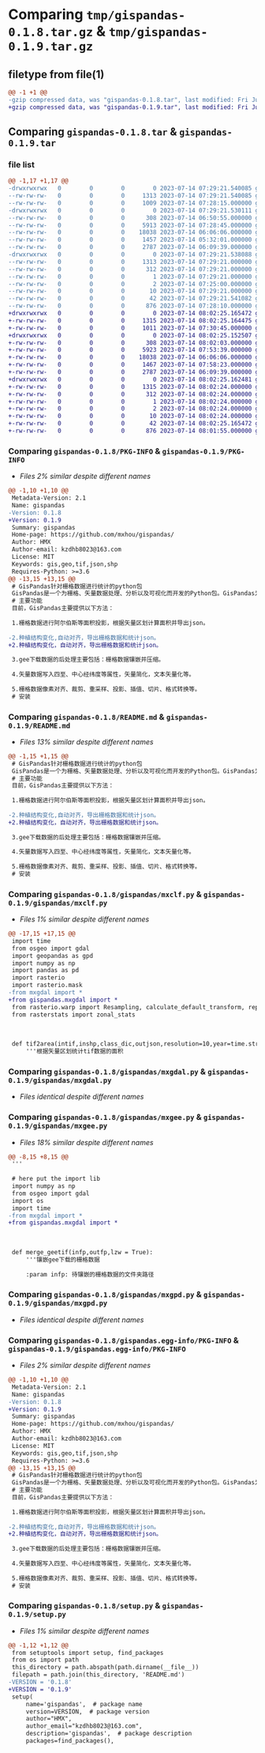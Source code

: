 # Comparing `tmp/gispandas-0.1.8.tar.gz` & `tmp/gispandas-0.1.9.tar.gz`

## filetype from file(1)

```diff
@@ -1 +1 @@
-gzip compressed data, was "gispandas-0.1.8.tar", last modified: Fri Jul 14 07:29:21 2023, max compression
+gzip compressed data, was "gispandas-0.1.9.tar", last modified: Fri Jul 14 08:02:25 2023, max compression
```

## Comparing `gispandas-0.1.8.tar` & `gispandas-0.1.9.tar`

### file list

```diff
@@ -1,17 +1,17 @@
-drwxrwxrwx   0        0        0        0 2023-07-14 07:29:21.540085 gispandas-0.1.8/
--rw-rw-rw-   0        0        0     1313 2023-07-14 07:29:21.540085 gispandas-0.1.8/PKG-INFO
--rw-rw-rw-   0        0        0     1009 2023-07-14 07:28:15.000000 gispandas-0.1.8/README.md
-drwxrwxrwx   0        0        0        0 2023-07-14 07:29:21.530111 gispandas-0.1.8/gispandas/
--rw-rw-rw-   0        0        0      308 2023-07-14 06:50:55.000000 gispandas-0.1.8/gispandas/__init__.py
--rw-rw-rw-   0        0        0     5913 2023-07-14 07:28:45.000000 gispandas-0.1.8/gispandas/mxclf.py
--rw-rw-rw-   0        0        0    18038 2023-07-14 06:06:06.000000 gispandas-0.1.8/gispandas/mxgdal.py
--rw-rw-rw-   0        0        0     1457 2023-07-14 05:32:01.000000 gispandas-0.1.8/gispandas/mxgee.py
--rw-rw-rw-   0        0        0     2787 2023-07-14 06:09:39.000000 gispandas-0.1.8/gispandas/mxgpd.py
-drwxrwxrwx   0        0        0        0 2023-07-14 07:29:21.538088 gispandas-0.1.8/gispandas.egg-info/
--rw-rw-rw-   0        0        0     1313 2023-07-14 07:29:21.000000 gispandas-0.1.8/gispandas.egg-info/PKG-INFO
--rw-rw-rw-   0        0        0      312 2023-07-14 07:29:21.000000 gispandas-0.1.8/gispandas.egg-info/SOURCES.txt
--rw-rw-rw-   0        0        0        1 2023-07-14 07:29:21.000000 gispandas-0.1.8/gispandas.egg-info/dependency_links.txt
--rw-rw-rw-   0        0        0        2 2023-07-14 07:25:00.000000 gispandas-0.1.8/gispandas.egg-info/not-zip-safe
--rw-rw-rw-   0        0        0       10 2023-07-14 07:29:21.000000 gispandas-0.1.8/gispandas.egg-info/top_level.txt
--rw-rw-rw-   0        0        0       42 2023-07-14 07:29:21.541082 gispandas-0.1.8/setup.cfg
--rw-rw-rw-   0        0        0      876 2023-07-14 07:28:10.000000 gispandas-0.1.8/setup.py
+drwxrwxrwx   0        0        0        0 2023-07-14 08:02:25.165472 gispandas-0.1.9/
+-rw-rw-rw-   0        0        0     1315 2023-07-14 08:02:25.164475 gispandas-0.1.9/PKG-INFO
+-rw-rw-rw-   0        0        0     1011 2023-07-14 07:30:45.000000 gispandas-0.1.9/README.md
+drwxrwxrwx   0        0        0        0 2023-07-14 08:02:25.152507 gispandas-0.1.9/gispandas/
+-rw-rw-rw-   0        0        0      308 2023-07-14 08:02:03.000000 gispandas-0.1.9/gispandas/__init__.py
+-rw-rw-rw-   0        0        0     5923 2023-07-14 07:53:39.000000 gispandas-0.1.9/gispandas/mxclf.py
+-rw-rw-rw-   0        0        0    18038 2023-07-14 06:06:06.000000 gispandas-0.1.9/gispandas/mxgdal.py
+-rw-rw-rw-   0        0        0     1467 2023-07-14 07:58:23.000000 gispandas-0.1.9/gispandas/mxgee.py
+-rw-rw-rw-   0        0        0     2787 2023-07-14 06:09:39.000000 gispandas-0.1.9/gispandas/mxgpd.py
+drwxrwxrwx   0        0        0        0 2023-07-14 08:02:25.162481 gispandas-0.1.9/gispandas.egg-info/
+-rw-rw-rw-   0        0        0     1315 2023-07-14 08:02:24.000000 gispandas-0.1.9/gispandas.egg-info/PKG-INFO
+-rw-rw-rw-   0        0        0      312 2023-07-14 08:02:24.000000 gispandas-0.1.9/gispandas.egg-info/SOURCES.txt
+-rw-rw-rw-   0        0        0        1 2023-07-14 08:02:24.000000 gispandas-0.1.9/gispandas.egg-info/dependency_links.txt
+-rw-rw-rw-   0        0        0        2 2023-07-14 08:02:24.000000 gispandas-0.1.9/gispandas.egg-info/not-zip-safe
+-rw-rw-rw-   0        0        0       10 2023-07-14 08:02:24.000000 gispandas-0.1.9/gispandas.egg-info/top_level.txt
+-rw-rw-rw-   0        0        0       42 2023-07-14 08:02:25.165472 gispandas-0.1.9/setup.cfg
+-rw-rw-rw-   0        0        0      876 2023-07-14 08:01:55.000000 gispandas-0.1.9/setup.py
```

### Comparing `gispandas-0.1.8/PKG-INFO` & `gispandas-0.1.9/PKG-INFO`

 * *Files 2% similar despite different names*

```diff
@@ -1,10 +1,10 @@
 Metadata-Version: 2.1
 Name: gispandas
-Version: 0.1.8
+Version: 0.1.9
 Summary: gispandas
 Home-page: https://github.com/mxhou/gispandas/
 Author: HMX
 Author-email: kzdhb8023@163.com
 License: MIT
 Keywords: gis,geo,tif,json,shp
 Requires-Python: >=3.6
@@ -13,15 +13,15 @@
 # GisPandas针对栅格数据进行统计的python包
 GisPandas是一个为栅格、矢量数据处理、分析以及可视化而开发的Python包。GisPandas为常见栅格矢量数据提供了快速而简洁的gis操作方法，代码简洁、高效、灵活、易用，可以用简洁的代码实现复杂的数据任务。
 # 主要功能
 目前，GisPandas主要提供以下方法：
 
 1.栅格数据进行阿尔伯斯等面积投影，根据矢量区划计算面积并导出json。
 
-2.种植结构变化,自动对齐，导出栅格数据和统计json。
+2.种植结构变化，自动对齐，导出栅格数据和统计json。
 
 3.gee下载数据的后处理主要包括：栅格数据镶嵌并压缩。
 
 4.矢量数据写入四至、中心经纬度等属性，矢量简化，文本矢量化等。
 
 5.栅格数据像素对齐、裁剪、重采样、投影、插值、切片、格式转换等。
 # 安装
```

### Comparing `gispandas-0.1.8/README.md` & `gispandas-0.1.9/README.md`

 * *Files 13% similar despite different names*

```diff
@@ -1,15 +1,15 @@
 # GisPandas针对栅格数据进行统计的python包
 GisPandas是一个为栅格、矢量数据处理、分析以及可视化而开发的Python包。GisPandas为常见栅格矢量数据提供了快速而简洁的gis操作方法，代码简洁、高效、灵活、易用，可以用简洁的代码实现复杂的数据任务。
 # 主要功能
 目前，GisPandas主要提供以下方法：
 
 1.栅格数据进行阿尔伯斯等面积投影，根据矢量区划计算面积并导出json。
 
-2.种植结构变化,自动对齐，导出栅格数据和统计json。
+2.种植结构变化，自动对齐，导出栅格数据和统计json。
 
 3.gee下载数据的后处理主要包括：栅格数据镶嵌并压缩。
 
 4.矢量数据写入四至、中心经纬度等属性，矢量简化，文本矢量化等。
 
 5.栅格数据像素对齐、裁剪、重采样、投影、插值、切片、格式转换等。
 # 安装
```

### Comparing `gispandas-0.1.8/gispandas/mxclf.py` & `gispandas-0.1.9/gispandas/mxclf.py`

 * *Files 1% similar despite different names*

```diff
@@ -17,15 +17,15 @@
 import time
 from osgeo import gdal
 import geopandas as gpd
 import numpy as np
 import pandas as pd
 import rasterio
 import rasterio.mask
-from mxgdal import *
+from gispandas.mxgdal import *
 from rasterio.warp import Resampling, calculate_default_transform, reproject
 from rasterstats import zonal_stats
 
 
 
 def tif2area(intif,inshp,class_dic,outjson,resolution=10,year=time.strftime('%Y'),code = 'code',name = 'name'):
     '''根据矢量区划统计tif数据的面积
```

### Comparing `gispandas-0.1.8/gispandas/mxgdal.py` & `gispandas-0.1.9/gispandas/mxgdal.py`

 * *Files identical despite different names*

### Comparing `gispandas-0.1.8/gispandas/mxgee.py` & `gispandas-0.1.9/gispandas/mxgee.py`

 * *Files 18% similar despite different names*

```diff
@@ -8,15 +8,15 @@
 '''
 
 # here put the import lib
 import numpy as np
 from osgeo import gdal
 import os
 import time
-from mxgdal import *
+from gispandas.mxgdal import *
 
 
 
 def merge_geetif(infp,outfp,lzw = True):
     '''镶嵌gee下载的栅格数据
 
     :param infp: 待镶嵌的栅格数据的文件夹路径
```

### Comparing `gispandas-0.1.8/gispandas/mxgpd.py` & `gispandas-0.1.9/gispandas/mxgpd.py`

 * *Files identical despite different names*

### Comparing `gispandas-0.1.8/gispandas.egg-info/PKG-INFO` & `gispandas-0.1.9/gispandas.egg-info/PKG-INFO`

 * *Files 2% similar despite different names*

```diff
@@ -1,10 +1,10 @@
 Metadata-Version: 2.1
 Name: gispandas
-Version: 0.1.8
+Version: 0.1.9
 Summary: gispandas
 Home-page: https://github.com/mxhou/gispandas/
 Author: HMX
 Author-email: kzdhb8023@163.com
 License: MIT
 Keywords: gis,geo,tif,json,shp
 Requires-Python: >=3.6
@@ -13,15 +13,15 @@
 # GisPandas针对栅格数据进行统计的python包
 GisPandas是一个为栅格、矢量数据处理、分析以及可视化而开发的Python包。GisPandas为常见栅格矢量数据提供了快速而简洁的gis操作方法，代码简洁、高效、灵活、易用，可以用简洁的代码实现复杂的数据任务。
 # 主要功能
 目前，GisPandas主要提供以下方法：
 
 1.栅格数据进行阿尔伯斯等面积投影，根据矢量区划计算面积并导出json。
 
-2.种植结构变化,自动对齐，导出栅格数据和统计json。
+2.种植结构变化，自动对齐，导出栅格数据和统计json。
 
 3.gee下载数据的后处理主要包括：栅格数据镶嵌并压缩。
 
 4.矢量数据写入四至、中心经纬度等属性，矢量简化，文本矢量化等。
 
 5.栅格数据像素对齐、裁剪、重采样、投影、插值、切片、格式转换等。
 # 安装
```

### Comparing `gispandas-0.1.8/setup.py` & `gispandas-0.1.9/setup.py`

 * *Files 1% similar despite different names*

```diff
@@ -1,12 +1,12 @@
 from setuptools import setup, find_packages
 from os import path
 this_directory = path.abspath(path.dirname(__file__))
 filepath = path.join(this_directory, 'README.md')
-VERSION = '0.1.8'
+VERSION = '0.1.9'
 setup(
     name='gispandas',  # package name
     version=VERSION,  # package version
     author="HMX",
     author_email="kzdhb8023@163.com",
     description='gispandas',  # package description
     packages=find_packages(),
```


